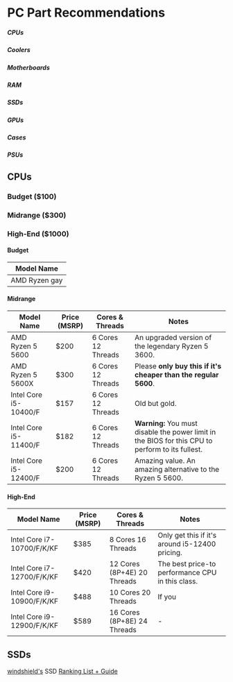 # PC Part Recommendations

##### CPUs
##### Coolers
##### Motherboards
##### RAM
##### SSDs
##### GPUs
##### Cases
##### PSUs

## CPUs

### Budget ($100)
### Midrange ($300)
### High-End ($1000)

#### Budget

| Model Name
| ----------------- |
| AMD Ryzen gay

#### Midrange

| Model Name            | Price (MSRP) | Cores & Threads    | Notes
| --------------------- | ------------ | ------------------ | ------------------------------------------------------------------------------------------------- |
| AMD Ryzen 5 5600      | $200         | 6 Cores 12 Threads | An upgraded version of the legendary Ryzen 5 3600.                                                |
| AMD Ryzen 5 5600X     | $300         | 6 Cores 12 Threads | Please **only buy this if it's cheaper than the regular 5600**.                                   |
| Intel Core i5-10400/F | $157         | 6 Cores 12 Threads | Old but gold.                                                                                     |
| Intel Core i5-11400/F | $182         | 6 Cores 12 Threads | **Warning:** You must disable the power limit in the BIOS for this CPU to perform to its fullest. |
| Intel Core i5-12400/F | $200         | 6 Cores 12 Threads | Amazing value. An amazing alternative to the Ryzen 5 5600.                                        |

#### High-End 

| Model Name                 | Price (MSRP) | Cores & Threads                  | Notes
| -------------------------- | ------------ | -------------------------------- | ---------------------------------------------------------
| Intel Core i7-10700/F/K/KF | $385         | 8 Cores 16 Threads               | Only get this if it's around i5-12400 pricing.
| Intel Core i7-12700/F/K/KF | $420         | 12 Cores (8P+4E) 20 Threads      | The best price-to performance CPU in this class.
| Intel Core i9-10900/F/K/KF | $488         | 10 Cores 20 Threads              | If you 
| Intel Core i9-12900/F/K/KF | $589         | 16 Cores (8P+8E) 24 Threads      | -

## SSDs

[windshield's](https://github.com/windshields) SSD [Ranking List + Guide](https://github.com/windshields/stoRAGE-consumer-SSD-buying-guide/blob/main/SSD%20tier%20list.md)





